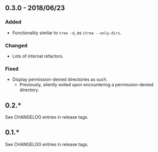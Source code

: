 ## 0.3.0 - 2018/06/23
### Added
* Functionality similar to `tree -d`, as `itree --only-dirs`.

### Changed
* Lots of internal refactors.

### Fixed
* Display permission-denied directories as such.
  * Previously, silently exited upon encountering a permission-denied directory.

## 0.2.*
See CHANGELOG entries in release tags.

## 0.1.*
See CHANGELOG entries in release tags.
